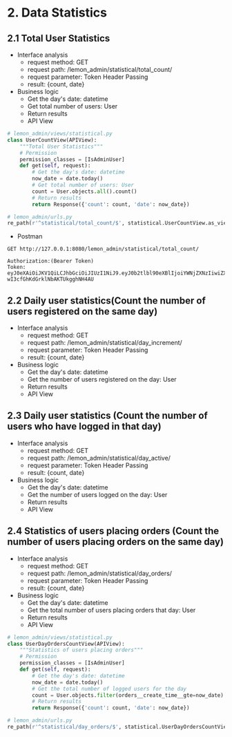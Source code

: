 # 2. Data Statistics
## 2.1 Total User Statistics
 - Interface analysis
      - request method: GET
      - request path: /lemon_admin/statistical/total_count/
      - request parameter: Token Header Passing
      - result: {count, date}
 - Business logic
    - Get the day's date: datetime
    - Get total number of users: User
    - Return results
    - API View
```python
# lemon_admin/views/statistical.py
class UserCountView(APIView):
    """Total User Statistics"""
    # Permission
    permission_classes = [IsAdminUser]
    def get(self, request):
        # Get the day's date: datetime
        now_date = date.today()
        # Get total number of users: User
        count = User.objects.all().count()
        # Return results
        return Response({'count': count, 'date': now_date})
```
```python
# lemon_admin/urls.py
re_path(r'^statistical/total_count/$', statistical.UserCountView.as_view()),
```
 - Postman
```
GET http://127.0.0.1:8080/lemon_admin/statistical/total_count/

Authorization:(Bearer Token)
Token: eyJ0eXAiOiJKV1QiLCJhbGciOiJIUzI1NiJ9.eyJ0b2tlbl90eXBlIjoiYWNjZXNzIiwiZXhwIjoxNzM4MzI3OTg4LCJpYXQiOjE3MzgyNDE1ODgsImp0aSI6IjNjOThiZTZjOTMyNDQzNjhhNWFiNGQwMWU3NDc4ZTY0IiwidXNlcl9pZCI6Mn0.WqjxHVGWszd2Lu-wI3cfGhKdGrklNbAKTUkgghNH4AU
```
## 2.2 Daily user statistics(Count the number of users registered on the same day)
- Interface analysis
   - request method: GET
   - request path: /lemon_admin/statistical/day_increment/
   - request parameter: Token Header Passing
   - result: {count, date}
- Business logic
   - Get the day's date: datetime
   - Get the number of users registered on the day: User
   - Return results
   - API View
## 2.3 Daily user statistics (Count the number of users who have logged in that day)
- Interface analysis
    - request method: GET
    - request path: /lemon_admin/statistical/day_active/
    - request parameter: Token Header Passing
    - result: {count, date}
- Business logic
    - Get the day's date: datetime
    - Get the number of users logged on the day: User
    - Return results
    - API View
## 2.4 Statistics of users placing orders (Count the number of users placing orders on the same day)
- Interface analysis
    - request method: GET
    - request path: /lemon_admin/statistical/day_orders/
    - request parameter: Token Header Passing
    - result: {count, date}
- Business logic
    - Get the day's date: datetime
    - Get the total number of users placing orders that day: User
    - Return results
    - API View
```python
# lemon_admin/views/statistical.py
class UserDayOrdersCountView(APIView):
    """Statistics of users placing orders"""
    # Permission
    permission_classes = [IsAdminUser]
    def get(self, request):
        # Get the day's date: datetime
        now_date = date.today()
        # Get the total number of logged users for the day
        count = User.objects.filter(orders__create_time__gte=now_date).count()
        # Return results
        return Response({'count': count, 'date': now_date})
```
```python
# lemon_admin/urls.py
re_path(r'^statistical/day_orders/$', statistical.UserDayOrdersCountView.as_view()),
```